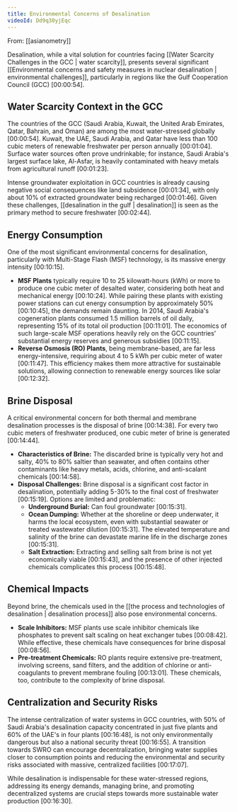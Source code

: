 ```yaml
---
title: Environmental Concerns of Desalination
videoId: Dd9q30yjEqc
---
```


From: [[asianometry]] <br/> 

Desalination, while a vital solution for countries facing [[Water Scarcity Challenges in the GCC | water scarcity]], presents several significant [[Environmental concerns and safety measures in nuclear desalination | environmental challenges]], particularly in regions like the Gulf Cooperation Council (GCC) <a class="yt-timestamp" data-t="00:00:54">[00:00:54]</a>.

## Water Scarcity Context in the GCC
The countries of the GCC (Saudi Arabia, Kuwait, the United Arab Emirates, Qatar, Bahrain, and Oman) are among the most water-stressed globally <a class="yt-timestamp" data-t="00:00:54">[00:00:54]</a>. Kuwait, the UAE, Saudi Arabia, and Qatar have less than 100 cubic meters of renewable freshwater per person annually <a class="yt-timestamp" data-t="00:01:04">[00:01:04]</a>. Surface water sources often prove undrinkable; for instance, Saudi Arabia's largest surface lake, Al-Asfar, is heavily contaminated with heavy metals from agricultural runoff <a class="yt-timestamp" data-t="00:01:23">[00:01:23]</a>.

Intense groundwater exploitation in GCC countries is already causing negative social consequences like land subsidence <a class="yt-timestamp" data-t="00:01:34">[00:01:34]</a>, with only about 10% of extracted groundwater being recharged <a class="yt-timestamp" data-t="00:01:46">[00:01:46]</a>. Given these challenges, [[desalination in the gulf | desalination]] is seen as the primary method to secure freshwater <a class="yt-timestamp" data-t="00:02:44">[00:02:44]</a>.

## Energy Consumption
One of the most significant environmental concerns for desalination, particularly with Multi-Stage Flash (MSF) technology, is its massive energy intensity <a class="yt-timestamp" data-t="00:10:15">[00:10:15]</a>.
*   **MSF Plants** typically require 10 to 25 kilowatt-hours (kWh) or more to produce one cubic meter of desalted water, considering both heat and mechanical energy <a class="yt-timestamp" data-t="00:10:24">[00:10:24]</a>. While pairing these plants with existing power stations can cut energy consumption by approximately 50% <a class="yt-timestamp" data-t="00:10:45">[00:10:45]</a>, the demands remain daunting. In 2014, Saudi Arabia's cogeneration plants consumed 1.5 million barrels of oil daily, representing 15% of its total oil production <a class="yt-timestamp" data-t="00:11:01">[00:11:01]</a>. The economics of such large-scale MSF operations heavily rely on the GCC countries' substantial energy reserves and generous subsidies <a class="yt-timestamp" data-t="00:11:15">[00:11:15]</a>.
*   **Reverse Osmosis (RO) Plants**, being membrane-based, are far less energy-intensive, requiring about 4 to 5 kWh per cubic meter of water <a class="yt-timestamp" data-t="00:11:47">[00:11:47]</a>. This efficiency makes them more attractive for sustainable solutions, allowing connection to renewable energy sources like solar <a class="yt-timestamp" data-t="00:12:32">[00:12:32]</a>.

## Brine Disposal
A critical environmental concern for both thermal and membrane desalination processes is the disposal of brine <a class="yt-timestamp" data-t="00:14:38">[00:14:38]</a>. For every two cubic meters of freshwater produced, one cubic meter of brine is generated <a class="yt-timestamp" data-t="00:14:44">[00:14:44]</a>.
*   **Characteristics of Brine:** The discarded brine is typically very hot and salty, 40% to 80% saltier than seawater, and often contains other contaminants like heavy metals, acids, chlorine, and anti-scalant chemicals <a class="yt-timestamp" data-t="00:14:58">[00:14:58]</a>.
*   **Disposal Challenges:** Brine disposal is a significant cost factor in desalination, potentially adding 5-30% to the final cost of freshwater <a class="yt-timestamp" data-t="00:15:19">[00:15:19]</a>. Options are limited and problematic:
    *   **Underground Burial:** Can foul groundwater <a class="yt-timestamp" data-t="00:15:31">[00:15:31]</a>.
    *   **Ocean Dumping:** Whether at the shoreline or deep underwater, it harms the local ecosystem, even with substantial seawater or treated wastewater dilution <a class="yt-timestamp" data-t="00:15:31">[00:15:31]</a>. The elevated temperature and salinity of the brine can devastate marine life in the discharge zones <a class="yt-timestamp" data-t="00:15:31">[00:15:31]</a>.
    *   **Salt Extraction:** Extracting and selling salt from brine is not yet economically viable <a class="yt-timestamp" data-t="00:15:43">[00:15:43]</a>, and the presence of other injected chemicals complicates this process <a class="yt-timestamp" data-t="00:15:48">[00:15:48]</a>.

## Chemical Impacts
Beyond brine, the chemicals used in the [[the process and technologies of desalination | desalination process]] also pose environmental concerns.
*   **Scale Inhibitors:** MSF plants use scale inhibitor chemicals like phosphates to prevent salt scaling on heat exchanger tubes <a class="yt-timestamp" data-t="00:08:42">[00:08:42]</a>. While effective, these chemicals have consequences for brine disposal <a class="yt-timestamp" data-t="00:08:56">[00:08:56]</a>.
*   **Pre-treatment Chemicals:** RO plants require extensive pre-treatment, involving screens, sand filters, and the addition of chlorine or anti-coagulants to prevent membrane fouling <a class="yt-timestamp" data-t="00:13:01">[00:13:01]</a>. These chemicals, too, contribute to the complexity of brine disposal.

## Centralization and Security Risks
The intense centralization of water systems in GCC countries, with 50% of Saudi Arabia's desalination capacity concentrated in just five plants and 60% of the UAE's in four plants <a class="yt-timestamp" data-t="00:16:48">[00:16:48]</a>, is not only environmentally dangerous but also a national security threat <a class="yt-timestamp" data-t="00:16:55">[00:16:55]</a>. A transition towards SWRO can encourage decentralization, bringing water supplies closer to consumption points and reducing the environmental and security risks associated with massive, centralized facilities <a class="yt-timestamp" data-t="00:17:07">[00:17:07]</a>.

While desalination is indispensable for these water-stressed regions, addressing its energy demands, managing brine, and promoting decentralized systems are crucial steps towards more sustainable water production <a class="yt-timestamp" data-t="00:16:30">[00:16:30]</a>.